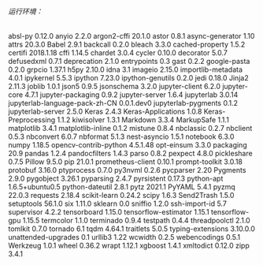 ###### 运行环境：

absl-py                        0.12.0
anyio                          2.2.0
argon2-cffi                    20.1.0
astor                          0.8.1
async-generator                1.10
attrs                          20.3.0
Babel                          2.9.1
backcall                       0.2.0
bleach                         3.3.0
cached-property                1.5.2
certifi                        2018.1.18
cffi                           1.14.5
chardet                        3.0.4
cycler                         0.10.0
decorator                      5.0.7
defusedxml                     0.7.1
deprecation                    2.1.0
entrypoints                    0.3
gast                           0.2.2
google-pasta                   0.2.0
grpcio                         1.37.1
h5py                           2.10.0
idna                           3.1
imageio                        2.15.0
importlib-metadata             4.0.1
ipykernel                      5.5.3
ipython                        7.23.0
ipython-genutils               0.2.0
jedi                           0.18.0
Jinja2                         2.11.3
joblib                         1.0.1
json5                          0.9.5
jsonschema                     3.2.0
jupyter-client                 6.2.0
jupyter-core                   4.7.1
jupyter-packaging              0.9.2
jupyter-server                 1.6.4
jupyterlab                     3.0.14
jupyterlab-language-pack-zh-CN 0.0.1.dev0
jupyterlab-pygments            0.1.2
jupyterlab-server              2.5.0
Keras                          2.4.3
Keras-Applications             1.0.8
Keras-Preprocessing            1.1.2
kiwisolver                     1.3.1
Markdown                       3.3.4
MarkupSafe                     1.1.1
matplotlib                     3.4.1
matplotlib-inline              0.1.2
mistune                        0.8.4
nbclassic                      0.2.7
nbclient                       0.5.3
nbconvert                      6.0.7
nbformat                       5.1.3
nest-asyncio                   1.5.1
notebook                       6.3.0
numpy                          1.18.5
opencv-contrib-python          4.5.1.48
opt-einsum                     3.3.0
packaging                      20.9
pandas                         1.2.4
pandocfilters                  1.4.3
parso                          0.8.2
pexpect                        4.8.0
pickleshare                    0.7.5
Pillow                         9.5.0
pip                            21.0.1
prometheus-client              0.10.1
prompt-toolkit                 3.0.18
protobuf                       3.16.0
ptyprocess                     0.7.0
py3nvml                        0.2.6
pycparser                      2.20
Pygments                       2.9.0
pygobject                      3.26.1
pyparsing                      2.4.7
pyrsistent                     0.17.3
python-apt                     1.6.5+ubuntu0.5
python-dateutil                2.8.1
pytz                           2021.1
PyYAML                         5.4.1
pyzmq                          22.0.3
requests                       2.18.4
scikit-learn                   0.24.2
scipy                          1.6.3
Send2Trash                     1.5.0
setuptools                     56.1.0
six                            1.11.0
sklearn                        0.0
sniffio                        1.2.0
ssh-import-id                  5.7
supervisor                     4.2.2
tensorboard                    1.15.0
tensorflow-estimator           1.15.1
tensorflow-gpu                 1.15.5
termcolor                      1.1.0
terminado                      0.9.4
testpath                       0.4.4
threadpoolctl                  2.1.0
tomlkit                        0.7.0
tornado                        6.1
tqdm                           4.64.1
traitlets                      5.0.5
typing-extensions              3.10.0.0
unattended-upgrades            0.1
urllib3                        1.22
wcwidth                        0.2.5
webencodings                   0.5.1
Werkzeug                       1.0.1
wheel                          0.36.2
wrapt                          1.12.1
xgboost                        1.4.1
xmltodict                      0.12.0
zipp                           3.4.1

